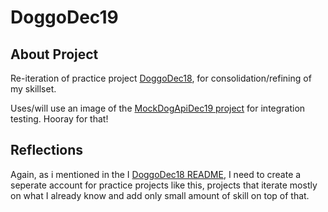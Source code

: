 # DoggoDec19
## About Project
Re-iteration of practice project [DoggoDec18](https://github.com/mittons/doggoDec18), for consolidation/refining of my skillset.

Uses/will use an image of the [MockDogApiDec19 project](https://github.com/mittons/MockDogApiDec19) for integration testing. Hooray for that!

## Reflections
Again, as i mentioned in the I [DoggoDec18 README](https://github.com/mittons/doggoDec18), I need to create a seperate account for practice projects like this, projects that iterate mostly on what I already know and add only small amount of skill on top of that.